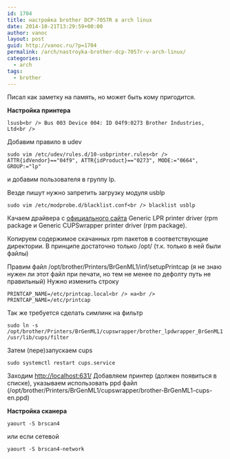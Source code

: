 ```yaml
---
id: 1704
title: настройка brother DCP-7057R в arch linux
date: 2014-10-21T13:29:59+00:00
author: vanoc
layout: post
guid: http://vanoc.ru/?p=1704
permalink: /arch/nastroyka-brother-dcp-7057r-v-arch-linux/
categories:
  - arch
tags:
  - brother
---
```

Писал как заметку на память, но может быть кому пригодится.

**Настройка принтера**

`lsusb<br />
Bus 003 Device 004: ID 04f9:0273 Brother Industries, Ltd<br />
` 

Добавим правило в udev
  
`sudo vim /etc/udev/rules.d/10-usbprinter.rules<br />
ATTR{idVendor}=="04f9", ATTR{idProduct}=="0273", MODE:="0664", GROUP:="lp"`

и добавим пользователя в группу lp.

Везде пишут нужно запретить загрузку модуля usblp
  
`sudo vim /etc/modprobe.d/blacklist.conf<br />
blacklist usblp`

Качаем драйвера с <a href="http://support.brother.com/g/b/downloadlist.aspx?c=ru&lang=ru&prod=dcp7057r_eu&os=127&flang=English" target="_blank">официального сайта</a> Generic LPR printer driver (rpm package и Generic CUPSwrapper printer driver (rpm package).

Копируем содержимое скачанных rpm пакетов в соответствующие директории. В принципе достаточно только /opt/ (т.к. только в ней были файлы)

Правим файл /opt/brother/Printers/BrGenML1/inf/setupPrintcap (я не знаю нужен ли этот файл при печати, но тем не менее по дефолту путь не правильный) Нужно изменить строку
  
`PRINTCAP_NAME=/etc/printcap.local<br />
на<br />
PRINTCAP_NAME=/etc/printcap`

Так же требуется сделать симлинк на фильтр
  
`sudo ln -s /opt/brother/Printers/BrGenML1/cupswrapper/brother_lpdwrapper_BrGenML1 /usr/lib/cups/filter`

Затем (пере)запускаем cups
  
`sudo systemctl restart cups.service`

Заходим <a href="http://localhost:631/" target="_blank">http://localhost:631/</a> Добавляем принтер (должен появиться в списке), указываем использовать ppd файл (/opt/brother/Printers/BrGenML1/cupswrapper/brother-BrGenML1-cups-en.ppd)

**Настройка сканера**

`yaourt -S brscan4`
  
или если сетевой
  
`yaourt -S brscan4-network`